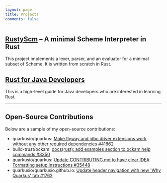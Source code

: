 ```yaml
---
layout: page
title: Projects
comments: false
---
```



## [RustyScm](https://github.com/chrischiedo/rustyscm) – A minimal Scheme Interpreter in Rust

This project implements a lexer, parser, and an evaluator for a minimal subset of Scheme. It is written from scratch in Rust.


## [Rust for Java Developers](https://chrischiedo.github.io/rust-for-java-devs/)

This is a high-level guide for Java developers who are interested in learning Rust.

---

## Open-Source Contributions

Below are a sample of my open-source contributions:

- quarkusio/quarkus: [Make flyway and jdbc driver extensions work without any other required dependencies #41862](https://github.com/quarkusio/quarkus/pull/41862)
- build-trust/ockam: [docs(rust): add examples section to ockam help commands #3350](https://github.com/build-trust/ockam/pull/3350)
- quarkusio/quarkus: [Update CONTRIBUTING.md to have clear IDEA Formatting setup instructions #35448](https://github.com/quarkusio/quarkus/pull/35448)
- quarkusio/quarkusio.github.io: [Update header navigation with new 'Why Quarkus' tab #1763](https://github.com/quarkusio/quarkusio.github.io/pull/1763)

